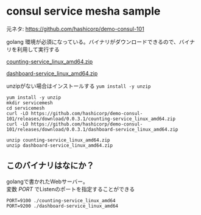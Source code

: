 # consul service mesha sample

元ネタ: https://github.com/hashicorp/demo-consul-101  

golang 環境が必須になっている。バイナリがダウンロードできるので、バイナリを利用して実行する  

[counting-service_linux_amd64.zip](https://github.com/hashicorp/demo-consul-101/releases/download/0.0.3.1/counting-service_linux_amd64.zip)

[dashboard-service_linux_amd64.zip](https://github.com/hashicorp/demo-consul-101/releases/download/0.0.3.1/dashboard-service_linux_amd64.zip)

unzipがない場合はインストールする `yum install -y unzip` 

```
yum install -y unzip
mkdir servicemesh
cd servicemesh
curl -LO https://github.com/hashicorp/demo-consul-101/releases/download/0.0.3.1/counting-service_linux_amd64.zip
curl -LO https://github.com/hashicorp/demo-consul-101/releases/download/0.0.3.1/dashboard-service_linux_amd64.zip

unzip counting-service_linux_amd64.zip
unzip dashboard-service_linux_amd64.zip
```

## このバイナリはなにか？
golangで書かれたWebサーバー。  
変数 *PORT* でListenのポートを指定することができる  

```
PORT=9100 ./counting-service_linux_amd64
PORT=9200 ./dashboard-service_linux_amd64
```





